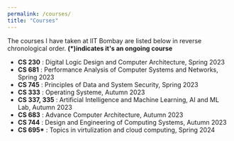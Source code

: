 ```yaml
---
permalink: /courses/
title: "Courses"
---
```



The courses I have taken at IIT Bombay are listed below in reverse chronological order.
**(*)indicates it's an ongoing course**

- **CS 230** : Digital Logic Design and Computer Architecture, Spring 2023
- **CS 681** : Performance Analysis of Computer Systems and Networks, Spring 2023
- **CS 745** : Principles of Data and System Security, Spring 2023
- **CS 333** : Operating Systeme, Autumn 2023
- **CS 337, 335** : Artificial Intelligence and Machine Learning, AI and ML Lab, Autumn 2023
- **CS 683** : Advance Computer Architecture, Autumn 2023
- **CS 744** : Design and Engineering of Computing Systems, Autumn 2023
- **CS 695\*** : Topics in virtulization and cloud computing, Spring 2024 


